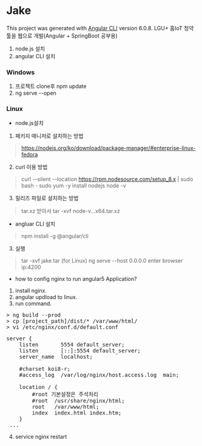 # Jake

This project was generated with [Angular CLI](https://github.com/angular/angular-cli) version 6.0.8.
LGU+ 홈IoT 청약툴을 웹으로 개발(Angular + SpringBoot 공부용)

1. node.js 설치
2. angular CLI 설치

### Windows
1. 프로젝트 clone후 npm update
2. ng serve --open
 
### Linux
* node.js설치
1. 패키지 매니저로 설치하는 방법
> https://nodejs.org/ko/download/package-manager/#enterprise-linux-fedora
2. curl 이용 방법
> curl --silent --location https://rpm.nodesource.com/setup_8.x | sudo bash -
> sudo yum -y install nodejs
> node -v
3. 릴리즈 파일로 설치하는 방법
> tar.xz 받아서 tar -xvf node-v...x64.tar.xz

* angluar CLI 설치
> npm install -g @angular/cli
 
3. 실행
> tar -xvf jake.tar (for Linux)
> ng serve --host 0.0.0.0
> enter browser ip:4200

* how to config nginx to run angular5 Application?
1. install nginx.
2. angular updload to linux.
3. run command.
<pre>
> ng build --prod
> cp [project_path]/dist/* /var/www/html/
> vi /etc/nginx/conf.d/default.conf
</pre>
<pre>
server {
    listen       5554 default_server;
    listen       [::]:5554 default_server;
    server_name  localhost;

    #charset koi8-r;
    #access_log  /var/log/nginx/host.access.log  main;

    location / {
        #root 기본설정은 주석처리
        #root  /usr/share/nginx/html;
        root   /var/www/html;
        index  index.html index.htm;
    }
 ...
</pre>
4. service nginx restart
